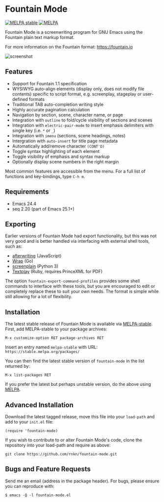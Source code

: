 Fountain Mode
=============

[![MELPA stable](https://stable.melpa.org/packages/fountain-mode-badge.svg)][1]
[![MELPA](https://melpa.org/packages/fountain-mode-badge.svg)][2]

Fountain Mode is a screenwriting program for GNU Emacs using the
Fountain plain text markup format.

For more information on the Fountain format: <https://fountain.io>

![screenshot](https://user-images.githubusercontent.com/1256849/74600084-c1553900-50d7-11ea-9367-c9726e2bffee.png)


Features
--------

-  Support for Fountain 1.1 specification
-  WYSIWYG auto-align elements (display only, does not modify file
   contents) specific to script format, e.g. screenplay, stageplay or
   user-defined formats
-  Traditional TAB auto-completion writing style
-  Highly accurate pagination calculation
-  Navigation by section, scene, character name, or page
-  Integration with `outline` to fold/cycle visibility of sections and
   scenes
-  Integration with `electric-pair-mode` to insert emphasis delimiters
   with single key (i.e. `*` or `_`)
-  Integration with `imenu` (sections, scene headings, notes)
-  Intergration with `auto-insert` for title page metadata
-  Automatically add/remove character `(CONT'D)`
-  Toggle syntax highlighting of each element
-  Toggle visibility of emphasis and syntax markup
-  Optionally display scene numbers in the right margin

Most common features are accessible from the menu. For a full list of
functions and key-bindings, type `C-h m`.


Requirements
------------

-  Emacs 24.4
-  seq 2.20 (part of Emacs 25.1+)


Exporting
---------

Earlier versions of Fountain Mode had export functionality, but this was
not very good and is better handled via interfacing with external shell
tools, such as:

-  [afterwriting](https://github.com/ifrost/afterwriting-labs/blob/master/docs/clients.md) (JavaScript)
-  [Wrap](https://github.com/Wraparound/wrap) (Go)
-  [screenplain](https://github.com/vilcans/screenplain) (Python 3)
-  [Textplay](https://github.com/olivertaylor/Textplay) (Ruby, requires PrinceXML for PDF)

The option `fountain-export-command-profiles` provides some shell
commands to interface with these tools, but you are encouraged to edit
or completely replace these to suit your own needs. The format is simple
while still allowing for a lot of flexibility.


Installation
------------

The latest stable release of Fountain Mode is available via
[MELPA-stable][1]. First, add MELPA-stable to your package archives:

    M-x customize-option RET package-archives RET
    
Insert an entry named `melpa-stable` with URL:
`https://stable.melpa.org/packages/`

You can then find the latest stable version of `fountain-mode` in the
list returned by:

    M-x list-packages RET

If you prefer the latest but perhaps unstable version, do the above
using [MELPA][2].


Advanced Installation
---------------------

Download the latest tagged release, move this file into your `load-path`
and add to your `init.el` file:

    (require 'fountain-mode)

If you wish to contribute to or alter Fountain Mode's code, clone the
repository into your load-path and require as above:

    git clone https://github.com/rnkn/fountain-mode.git


Bugs and Feature Requests
-------------------------

Send me an email (address in the package header). For bugs, please
ensure you can reproduce with:

    $ emacs -Q -l fountain-mode.el


[1]: https://stable.melpa.org/#/fountain-mode
[2]: https://melpa.org/#/fountain-mode
